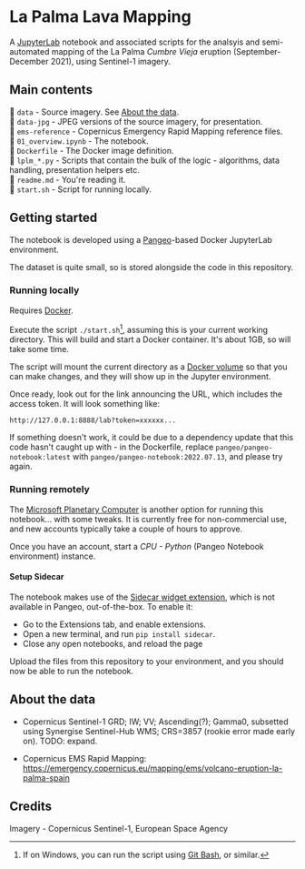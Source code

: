 # La Palma Lava Mapping

A [JupyterLab](https://jupyter.org/) notebook and associated scripts for the analsyis and semi-automated mapping of the La Palma *Cumbre Vieja* eruption (September-December 2021),
using Sentinel-1 imagery.

## Main contents
📁 `data` - Source imagery. See [About the data](#about-the-data).  
📁 `data-jpg`  - JPEG versions of the source imagery, for presentation.  
📁 `ems-reference`  - Copernicus Emergency Rapid Mapping reference files.  
📄 `01_overview.ipynb` - The notebook.  
📄 `Dockerfile` - The Docker image definition.  
📄 `lplm_*.py` - Scripts that contain the bulk of the logic - algorithms, data handling, presentation helpers etc.     
📄 `readme.md` - You're reading it.  
📄 `start.sh` - Script for running locally.
## Getting started

The notebook is developed using a [Pangeo](https://github.com/pangeo-data/pangeo-docker-images)-based Docker JupyterLab environment.

The dataset is quite small, so is stored alongside the code in this repository.

### Running locally

Requires [Docker](https://www.docker.com/get-started/).

Execute the script `./start.sh`[^start-win], assuming this is your current working directory. This will build and start a Docker container.
It's about 1GB, so will take some time.

The script will mount the current directory as a [Docker volume](https://docs.docker.com/storage/volumes/) so that you can make changes,
and they will show up in the Jupyter environment.

Once ready, look out for the link announcing the URL, which includes the access token. It will look something like:

```http://127.0.0.1:8888/lab?token=xxxxxx...```

If something doesn't work, it could be due to a dependency update that this code hasn't caught up with - in the Dockerfile, replace `pangeo/pangeo-notebook:latest` with `pangeo/pangeo-notebook:2022.07.13`, and please try again.

### Running remotely

The [Microsoft Planetary Computer](https://planetarycomputer.microsoft.com/) is another option for running this notebook... with some tweaks.
It is currently free for non-commercial use, and new accounts typically take a couple of hours to approve.

Once you have an account, start a *CPU - Python* (Pangeo Notebook environment) instance.

#### Setup Sidecar

The notebook makes use of the [Sidecar widget extension](https://github.com/jupyter-widgets/jupyterlab-sidecar), which is not available in Pangeo, out-of-the-box.
To enable it: 
  * Go to the Extensions tab, and enable extensions.  
  * Open a new terminal, and run `pip install sidecar`.
  * Close any open notebooks, and reload the page

Upload the files from this repository to your environment, and you should now be able to run the notebook. 

## About the data

* Copernicus Sentinel-1 GRD; IW; VV; Ascending(?); Gamma0, subsetted using Synergise Sentinel-Hub WMS; CRS=3857 (rookie error made early on). TODO: expand.

* Copernicus EMS Rapid Mapping: https://emergency.copernicus.eu/mapping/ems/volcano-eruption-la-palma-spain


## Credits

Imagery - Copernicus Sentinel-1, European Space Agency

[^start-win]: If on Windows, you can run the script using [Git Bash](https://gitforwindows.org/), or similar.